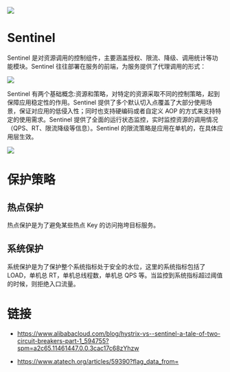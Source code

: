 ![](https://user-images.githubusercontent.com/9434884/43697219-3cb4ef3a-9975-11e8-9a9c-73f4f537442d.png)

# Sentinel

Sentinel 是对资源调用的控制组件，主要涵盖授权、限流、降级、调用统计等功能模块。Sentinel 往往部署在服务的前端，为服务提供了代理调用的形式：

![](https://i.postimg.cc/SqpLNB5C/image.png)

Sentinel 有两个基础概念:资源和策略，对特定的资源采取不同的控制策略，起到保障应用稳定性的作用。Sentinel 提供了多个默认切入点覆盖了大部分使用场景，保证对应用的低侵入性；同时也支持硬编码或者自定义 AOP 的方式来支持特定的使用需求。Sentinel 提供了全面的运行状态监控，实时监控资源的调用情况（QPS、RT、限流降级等信息）。Sentinel 的限流策略是应用在单机的，在具体应用层生效。

![](https://i.postimg.cc/0QCKRtmZ/image.png)

# 保护策略

## 热点保护

热点保护是为了避免某些热点 Key 的访问拖垮目标服务。

## 系统保护

系统保护是为了保护整个系统指标处于安全的水位，这里的系统指标包括了 LOAD，单机总 RT，单机总线程数，单机总 QPS 等。当监控到系统指标超过阈值的时候，则拒绝入口流量。

# 链接

- https://www.alibabacloud.com/blog/hystrix-vs--sentinel-a-tale-of-two-circuit-breakers-part-1_594755?spm=a2c65.11461447.0.0.3cac17c68zYhzw

- https://www.atatech.org/articles/59390?flag_data_from=
